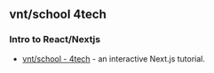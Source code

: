 ## vnt/school 4tech
### Intro to React/Nextjs


-  [vnt/school - 4tech](https://www.venturus.org.br/4tech/) - an interactive Next.js tutorial.